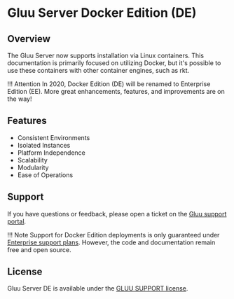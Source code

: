 # Gluu Server Docker Edition (DE)
## Overview
The Gluu Server now supports installation via Linux containers. This documentation is primarily focused on utilizing Docker, but it's possible to use these containers with other container engines, such as rkt.

!!! Attention
    In 2020, Docker Edition (DE) will be renamed to Enterprise Edition (EE). More great enhancements, features, and improvements are on the way!

## Features
- Consistent Environments
- Isolated Instances
- Platform Independence
- Scalability
- Modularity
- Ease of Operations

## Support
If you have questions or feedback, please open a ticket on the [Gluu support portal](https://support.gluu.org/).

!!! Note
    Support for Docker Edition deployments is only guaranteed under [Enterprise support plans](https://gluu.org/pricing). However, the code and documentation remain free and open source.
    
## License

Gluu Server DE is available under the [GLUU SUPPORT license](https://github.com/GluuFederation/enterprise-edition/blob/4.0/LICENSE).
